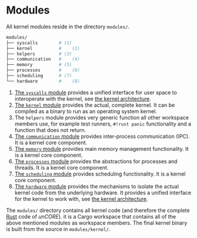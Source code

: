 # Modules

All kernel modules reside in the directory `modules/`.

``` BASH
modules/
├── syscalls        # (1)
├── kernel          #    (2)
├── helpers         # (3)
├── communication   #    (4)
├── memory          # (5)
├── processes       #    (6)
├── scheduling      # (7)
└── hardware        #    (8)
```

1. [The `syscalls` module][docs-syscalls-module] provides a unified interface for user space to interoperate with the kernel, see [the kernel architecture][docs-architecture].
2. [The `kernel` module][docs-kernel-module] provides the actual, complete kernel. It can be compiled as a binary to run as an operating system kernel.
3. The `helpers` module provides very generic function all other workspace members use, for example test runners, `#!rust panic` functionality and a function that does not return.
4. [The `communication` module][docs-communication-module] provides inter-process communication (IPC). It is a kernel core component.
5. [The `memory` module][docs-memory-module] provides main memory management functionality. It is a kernel core component.
6. [The `processes` module][docs-processes-module] provides the abstractions for processes and threads. It is a kernel core component.
7. [The `scheduling` module][docs-scheduling-module] provides scheduling functionality. It is a kernel core component.
8. [The `hardware` module][docs-hardware-module] provides the mechanisms to isolate the actual kernel code from the underlying hardware. It provides a unified interface for the kernel to work with, see [the kernel architecture][docs-architecture].

The `modules/` directory contains all kernel code (and therefore the complete [Rust] code of _unCORE_). it is a Cargo workspace that contains all of the above mentioned modules as workspace members. The final kernel binary is built from the source in `modules/kernel/`.

[//]: # (Links)

[docs-syscalls-module]: ./syscalls.md
[docs-kernel-module]: ./kernel.md
[docs-communication-module]: ./communication.md
[docs-memory-module]: ./memory.md
[docs-processes-module]: ./processes.md
[docs-scheduling-module]: ./scheduling.md
[docs-hardware-module]: ./hardware.md
[docs-architecture]: ../index.md#architecture

[Hardware Abstraction Layer]: https://en.wikipedia.org/wiki/Hardware_abstraction
[Rust]: https://www.rust-lang.org/
